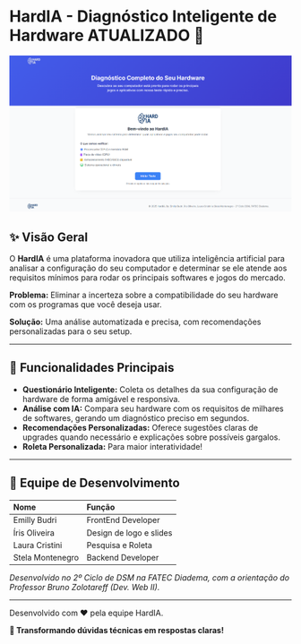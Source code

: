 # HardIA - Diagnóstico Inteligente de Hardware ATUALIZADO 🚀

<p align="center">
  <img src="https://github.com/EmillyBudriBognar/HardIA/blob/main/public/assets/banner-hardia.png" alt="Banner do HardIA" width="600"/>
</p>

## ✨ Visão Geral

O **HardIA** é uma plataforma inovadora que utiliza inteligência artificial para analisar a configuração do seu computador e determinar se ele atende aos requisitos mínimos para rodar os principais softwares e jogos do mercado.

**Problema:** Eliminar a incerteza sobre a compatibilidade do seu hardware com os programas que você deseja usar.

**Solução:** Uma análise automatizada e precisa, com recomendações personalizadas para o seu setup.

---

## 🎯 Funcionalidades Principais

* **Questionário Inteligente:** Coleta os detalhes da sua configuração de hardware de forma amigável e responsiva.
* **Análise com IA:** Compara seu hardware com os requisitos de milhares de softwares, gerando um diagnóstico preciso em segundos.
* **Recomendações Personalizadas:** Oferece sugestões claras de upgrades quando necessário e explicações sobre possíveis gargalos.
* **Roleta Personalizada:** Para maior interatividade!
---

## 👥 Equipe de Desenvolvimento

| Nome | Função |
| :--- | :--- |
| Emilly Budri | FrontEnd Developer |
| Íris Oliveira | Design de logo e slides |
| Laura Cristini | Pesquisa e Roleta |
| Stela Montenegro | Backend Developer |

*Desenvolvido no 2º Ciclo de DSM na FATEC Diadema, com a orientação do Professor Bruno Zolotareff (Dev. Web II).*

---

Desenvolvido com ❤️ pela equipe HardIA.

**🚀 Transformando dúvidas técnicas em respostas claras!**
